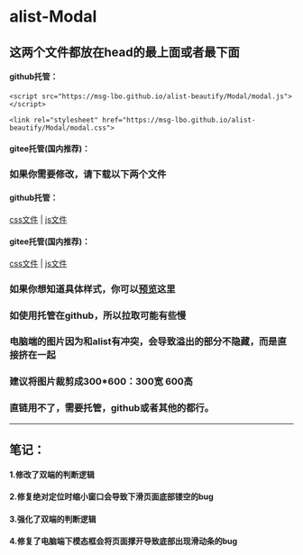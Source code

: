 # alist-Modal
## 这两个文件都放在head的最上面或者最下面
#### github托管：
`<script src="https://msg-lbo.github.io/alist-beautify/Modal/modal.js"></script>`

`<link rel="stylesheet" href="https://msg-lbo.github.io/alist-beautify/Modal/modal.css">`
#### gitee托管(国内推荐)：

### 如果你需要修改，请下载以下两个文件
#### github托管：
[css文件](https://msg-lbo.github.io/alist-Modal/Modal/modal.css)
|
[js文件](https://msg-lbo.github.io/alist-Modal/Modal/modal.js)
#### gitee托管(国内推荐)：
[css文件]()
|
[js文件]()
### 如果你想知道具体样式，你可以[预览](https://pan.ylmty.cc)这里
### 如使用托管在github，所以拉取可能有些慢
### 电脑端的图片因为和alist有冲突，会导致溢出的部分不隐藏，而是直接挤在一起
### 建议将图片裁剪成300*600：300宽 600高
### 直链用不了，需要托管，github或者其他的都行。
<hr>

## 笔记：
#### 1.修改了双端的判断逻辑
#### 2.修复绝对定位时缩小窗口会导致下滑页面底部镂空的bug
#### 3.强化了双端的判断逻辑
#### 4.修复了电脑端下模态框会将页面撑开导致底部出现滑动条的bug
